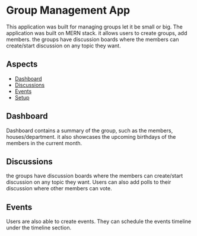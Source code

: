 # Group Management App
This application was built for managing groups let it be small or big. The application was built on MERN stack. it allows users to create groups, add members. the groups have discussion boards where the members can create/start discussion on any topic they want.

## Aspects

* [Dashboard](#Dashboard)
* [Discussions](#Discussions)
* [Events](#Events)
* [Setup](#setup)

## Dashboard
Dashboard contains a summary of the group, such as the members, houses/department.  it also showcases the upcoming birthdays of the members in the current month. 

## Discussions
the groups have discussion boards where the members can create/start discussion on any topic they want. Users can also add polls to their discussion where other members can vote. 

## Events
Users are also able to create events. They can schedule the events timeline under the timeline section. 

